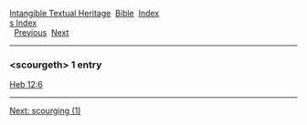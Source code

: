 [Intangible Textual Heritage](../../index)  [Bible](../index) 
[Index](index)   
[s Index](_s_)  
  [Previous](c09879)  [Next](c09881) 

------------------------------------------------------------------------

### &lt;scourgeth&gt; 1 entry

[Heb 12:6](../kjv/heb012.htm#006)  

------------------------------------------------------------------------

[Next: scourging (1)](c09881)
